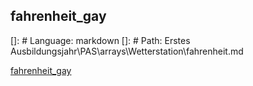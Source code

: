 ## fahrenheit_gay
[]: # Language: markdown
[]: # Path: Erstes Ausbildungsjahr\PAS\arrays\Wetterstation\fahrenheit.md

[fahrenheit_gay](https://github.com/comboomPunkTsucht/OSZIMT-repo-ITA12_aps/blob/3b979c414ed74b41e68803fa687a4f3281d36e3d/Erstes%20Ausbildungsjahr/PAS/arrays/Wetterstation/Zeichnung2.png "fahrenheit_gay")